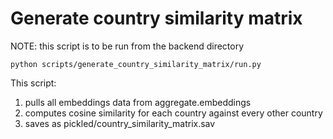 # Generate country similarity matrix

NOTE: this script is to be run from the backend directory

```
python scripts/generate_country_similarity_matrix/run.py
```

This script:
1. pulls all embeddings data from aggregate.embeddings
2. computes cosine similarity for each country against every other country
3. saves as pickled/country_similarity_matrix.sav